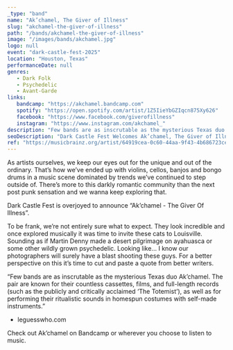 ```yaml
---
_type: "band"
name: "Ak’chamel, The Giver of Illness"
slug: "akchamel-the-giver-of-illness"
path: "/bands/akchamel-the-giver-of-illness"
image: "/images/bands/akchamel.jpg"
logo: null
event: "dark-castle-fest-2025"
location: "Houston, Texas"
performanceDate: null
genres:
   - Dark Folk
   - Psychedelic
   - Avant-Garde
links:
   bandcamp: "https://akchamel.bandcamp.com"
   spotify: "https://open.spotify.com/artist/1Z5IieYbGZIqcn875Xy626"
   facebook: "https://www.facebook.com/giverofillness"
   instagram: "https://www.instagram.com/akchamel_"
description: "Few bands are as inscrutable as the mysterious Texas duo Ak’chamel. The pair are known for their countless cassettes, films, and full-length records, as well as for performing their ritualistic sounds in homespun costumes with self-made instruments."
seoDescription: "Dark Castle Fest Welcomes Ak’chamel, The Giver of Illness – A Psychedelic, Genre-Defying Musical Experience. Embracing instruments like violins, cellos, banjos, and bongos, the festival continues to champion unique, boundary-pushing sounds outside mainstream trends. Ak’chamel delivers a surreal sonic journey."
ref: "https://musicbrainz.org/artist/64919cea-0c60-44aa-9f43-4b686723ce78"
---
```


As artists ourselves, we keep our eyes out for the unique and out of the ordinary. That’s how we’ve ended up with violins, cellos, banjos and bongo drums in a music scene dominated by trends we’ve continued to step outside of. There’s more to this darkly romantic community than the next post punk sensation and we wanna keep exploring that.

Dark Castle Fest is overjoyed to announce “Ak’chamel - The Giver Of Illness”.

To be frank, we’re not entirely sure what to expect. They look incredible and once explored musically it was time to invite these cats to Louisville. Sounding as if Martin Denny made a desert pilgrimage on ayahuasca or some other wildly grown psychedelic. Looking like… I know our photographers will surely have a blast shooting these guys. For a better perspective on this it’s time to cut and paste a quote from better writers.

“Few bands are as inscrutable as the mysterious Texas duo Ak’chamel. The pair are known for their countless cassettes, films, and full-length records (such as the publicly and critically acclaimed ‘The Totemist’), as well as for performing their ritualistic sounds in homespun costumes with self-made instruments.” 
- leguesswho.com

Check out Ak’chamel on Bandcamp or wherever you choose to listen to music.
